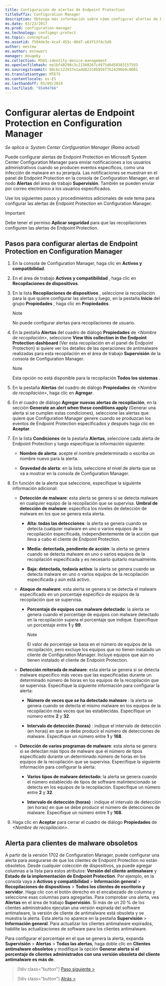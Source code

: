 ```yaml
---
title: Configuración de alertas de Endpoint Protection
titleSuffix: Configuration Manager
description: Obtenga más información sobre cómo configurar alertas de Endpoint Protection en System Center Configuration Manager.
ms.date: 03/23/2017
ms.prod: configuration-manager
ms.technology: configmgr-protect
ms.topic: conceptual
ms.assetid: f504de3e-4caf-455c-80d7-a63f13f4c5d9
author: mestew
ms.author: mstewart
manager: dougeby
ms.collection: M365-identity-device-management
ms.openlocfilehash: ee1bf48298c3c21388267c4975d6d59383157593
ms.sourcegitcommit: 80cbc122937e1add82310b956f7b24296b9c8081
ms.translationtype: MTE75
ms.contentlocale: es-ES
ms.lasthandoff: 05/09/2019
ms.locfileid: "65494766"
---
```

#  <a name="configure-alerts-for-endpoint-protection-in-configuration-manager"></a>Configurar alertas de Endpoint Protection en Configuration Manager

*Se aplica a: System Center Configuration Manager (Rama actual)*

 Puede configurar alertas de Endpoint Protection en Microsoft System Center Configuration Manager para enviar notificaciones a los usuarios administrativos cuando se producen eventos específicos, como una infección de malware en su jerarquía. Las notificaciones se muestran en el panel de Endpoint Protection en la consola de Configuration Manager, en el nodo **Alertas** del área de trabajo **Supervisión**. También se pueden enviar por correo electrónico a los usuarios especificados.

 Use los siguientes pasos y procedimientos adicionales de este tema para configurar las alertas de Endpoint Protection en Configuration Manager.

> [!IMPORTANT]
>  Debe tener el permiso **Aplicar seguridad** para que las recopilaciones configuren las alertas de Endpoint Protection.

## <a name="steps-to-configure-alerts-for-endpoint-protection-in-configuration-manager"></a>Pasos para configurar alertas de Endpoint Protection en Configuration Manager

1.  En la consola de Configuration Manager, haga clic en **Activos y compatibilidad**.

2.  En el área de trabajo **Activos y compatibilidad** , haga clic en **Recopilaciones de dispositivos**.

3.  En la lista **Recopilaciones de dispositivos** , seleccione la recopilación para la que quiere configurar las alertas y luego, en la pestaña **Inicio** del grupo **Propiedades** , haga clic en **Propiedades**.

    > [!NOTE]
    >  No puede configurar alertas para recopilaciones de usuario.

4.  En la pestaña **Alertas** del cuadro de diálogo **Propiedades** de _<Nombre de recopilación\>_, seleccione **View this collection in the Endpoint Protection dashboard** (Ver esta recopilación en el panel de Endpoint Protection) si quiere ver los detalles de las operaciones de antimalware realizadas para esta recopilación en el área de trabajo **Supervisión** de la consola de Configuration Manager.

    > [!NOTE]
    >  Esta opción no está disponible para la recopilación **Todos los sistemas** .

5.  En la pestaña **Alertas** del cuadro de diálogo **Propiedades** de _<Nombre de recopilación\>_, haga clic en **Agregar**.

6.  En el cuadro de diálogo **Agregar nuevas alertas de recopilación**, en la sección **Generate an alert when these conditions apply** (Generar una alerta si se cumplen estas condiciones), seleccione las alertas que quiere que Configuration Manager genere cuando se produzcan los eventos de Endpoint Protection especificados y después haga clic en **Aceptar**.

7.  En la lista **Condiciones** de la pestaña **Alertas**, seleccione cada alerta de Endpoint Protection y luego especifique la información siguiente:

    -   **Nombre de alerta**: acepte el nombre predeterminado o escriba un nombre nuevo para la alerta.

    -   **Gravedad de alerta**: en la lista, seleccione el nivel de alerta que se va a mostrar en la consola de Configuration Manager.

8.  En función de la alerta que seleccione, especifique la siguiente información adicional:

    -   **Detección de malware**: esta alerta se genera si se detecta malware en cualquier equipo de la recopilación que se supervisa. **Umbral de detección de malware**: especifica los niveles de detección de malware en los que se genera esta alerta.

        -   **Alta: todas las detecciones**: la alerta se genera cuando se detecta cualquier malware en uno o varios equipos de la recopilación especificada, independientemente de la acción que lleva a cabo el cliente de Endpoint Protection.

        -   **Media: detectada, pendiente de acción**: la alerta se genera cuando se detecta malware en uno o varios equipos de la recopilación especificada y es necesario quitarlo manualmente.

        -   **Baja: detectada, todavía activa**: la alerta se genera cuando se detecta malware en uno o varios equipos de la recopilación especificada y aún está activo.

    -   **Ataque de malware**: esta alerta se genera si se detecta el malware especificado en un porcentaje específico de equipos de la recopilación que se supervisa.

        -   **Porcentaje de equipos con malware detectado**: la alerta se genera cuando el porcentaje de equipos con malware detectado en la recopilación supera el porcentaje que indique. Especifique un porcentaje entre **1** y **99**.

            > [!NOTE]
            >  El valor de porcentaje se basa en el número de equipos de la recopilación, pero excluye los equipos que no tienen instalado un cliente de Configuration Manager. Incluye equipos que aún no tienen instalado el cliente de Endpoint Protection.

    -   **Detección reiterada de malware**: esta alerta se genera si se detecta malware específico más veces que las especificadas durante un determinado número de horas en los equipos de la recopilación que se supervisa. Especifique la siguiente información para configurar la alerta:

        -   **Número de veces que se ha detectado malware** : la alerta se genera cuando se detecta el mismo malware en los equipos de la recopilación más veces que las establecidas. Especifique un número entre **2** y **32**.

        -   **Intervalo de detección (horas)** : indique el intervalo de detección (en horas) en que se debe producir el número de detecciones de malware. Especifique un número entre **1** y **168**.

    -   **Detección de varios programas de malware**: esta alerta se genera si se detectan más tipos de malware que el número de tipos especificado durante un determinado número de horas en los equipos de la recopilación que se supervisa. Especifique la siguiente información para configurar la alerta:

        -   **Varios tipos de malware detectado:** la alerta se genera cuando el número establecido de tipos de software malintencionado se detecta en los equipos de la recopilación. Especifique un número entre **2** y **32**.

        -   **Intervalo de detección (horas)** : indique el intervalo de detección (en horas) en que se debe producir el número de detecciones de malware. Especifique un número entre **1** y **168**.

9. Haga clic en **Aceptar** para cerrar el cuadro de diálogo **Propiedades** de _<Nombre de recopilación\>_.  

## <a name="alert-for-outdated-malware-client"></a>Alerta para clientes de malware obsoletos

A partir de la versión 1702 de Configuration Manager, puede configurar una alerta para asegurarse de que los clientes de Endpoint Protection no están obsoletos. Desde cualquier colección de dispositivos, ya puede agregar columnas a la lista para estos atributos: **Versión del cliente antimalware** y **Estado de la implementación de Endpoint Protection**. Por ejemplo, en la consola vaya a **Activos y compatibilidad** > **Información general** > **Recopilaciones de dispositivos** > **Todos los clientes de escritorio y servidor**. Haga clic con el botón derecho en el encabezado de columna y seleccione esas columnas para agregarlas. Para comprobar una alerta, vea **Alertas** en el área de trabajo **Supervisión**. Si más de un 20 % de los clientes administrados ejecutan una versión expirada del software antimalware, la versión de cliente de antimalware está obsoleta y se muestra la alerta. Esta alerta no aparece en la pestaña **Supervisión** > **Información general**. Para actualizar los clientes antimalware expirados, habilite las actualizaciones de software para los clientes antimalware.

Para configurar el porcentaje en el que se genera la alerta, expanda **Supervisión** > **Alertas** > **Todas las alertas**, haga doble clic en **Clientes antimalware obsoletos** y modifique la opción **Generar alerta si el porcentaje de clientes administrados con una versión obsoleta del cliente antimalware es más de**.

> [!div class="button"]
> [Paso siguiente >](endpoint-definition-updates.md)
> 
> [!div class="button"]
> [Atrás >](endpoint-protection-site-role.md)

